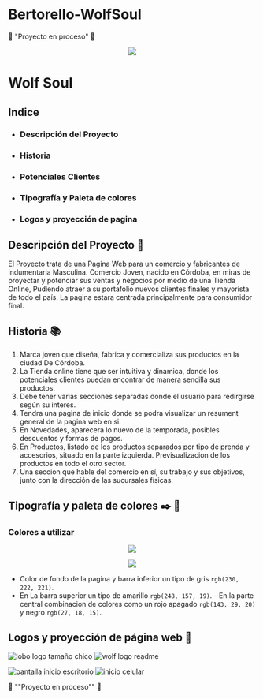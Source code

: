 # Bertorello-WolfSoul
:construction: "Proyecto en proceso" :construction:

<p align="center">
   <img src="https://user-images.githubusercontent.com/111317302/184967631-e13fd995-3c27-40af-922e-0369a3e989da.jpg"/><p/>
 
 # Wolf Soul 

## Indice

- ### Descripción del Proyecto
- ### Historia
- ### Potenciales Clientes
- ### Tipografía y Paleta de colores
- ### Logos y proyección de pagina

## Descripción del Proyecto :wolf:

El Proyecto trata de una Pagina Web para un comercio y fabricantes de indumentaria Masculina. Comercio Joven, nacido en Córdoba, en miras de proyectar y potenciar sus ventas y negocios por medio de una Tienda Online, Pudiendo atraer a su portafolio nuevos clientes finales y mayorista de todo el país. La pagina estara centrada principalmente para consumidor final.

## Historia :books:

1. Marca joven que diseña, fabrica y comercializa sus productos en la ciudad De Córdoba.
2. La Tienda online tiene que ser intuitiva y dinamica, donde los potenciales clientes puedan encontrar de manera sencilla sus productos.
3. Debe tener varias secciones separadas donde el usuario para redirgirse según su interes.
4. Tendra una pagina de inicio donde se podra visualizar un resument general de la pagina web en si.
5. En Novedades, aparecera lo nuevo de la temporada, posibles descuentos y formas de pagos.
6. En Productos,  listado de los productos separados por tipo de prenda y accesorios, situado en la parte izquierda. Previsualizacion de los productos en todo el otro sector.
7. Una seccion que hable del comercio en sí, su trabajo y sus objetivos, junto con la dirección de las sucursales físicas.

## Tipografía y paleta de colores :black_nib: :art:



### Colores a utilizar
<p align="center"> <img src= "https://user-images.githubusercontent.com/111317302/184988533-4111f0a7-bdd1-46ab-8606-43d2b0fafbc9.png"/></p>
<p align="center"> <img src="https://user-images.githubusercontent.com/111317302/184991979-5bb6d1f6-2ea7-4758-aeaa-49ad41b9326b.jpg"/>

- Color de fondo de la pagina y barra inferior un tipo de gris `rgb(230, 222, 221)`.
- En La barra superior un tipo de amarillo `rgb(248, 157, 19)`. - En la parte central combinacion de colores como un rojo apagado `rgb(143, 29, 20)` y negro `rgb(27, 18, 15)`.
   
## Logos y proyección de página web :gem:
     
![lobo logo tamaño chico](https://user-images.githubusercontent.com/111317302/184993994-1cacba30-b53b-41d3-a5bf-ffb892c5ece4.png)
![wolf logo readme](https://user-images.githubusercontent.com/111317302/184994215-8b24ee20-7adf-4095-abe4-262979903952.jpg)

   ![pantalla inicio escritorio](https://user-images.githubusercontent.com/111317302/184994585-fed19c7c-541b-4783-8b05-3db2dab7db46.jpg)
   ![inicio celular](https://user-images.githubusercontent.com/111317302/184995330-34496b45-c09b-4f36-9347-41ce06e04bb9.jpg)

   :construction: ""Proyecto en proceso"" :construction:

